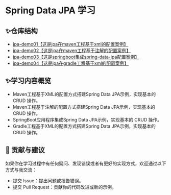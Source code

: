 # Spring Data JPA 学习

## ✨仓库结构

- [jpa-demo01【这是jpa在maven工程基于xml的配置案例】](https://github.com/magicgopher/jpa-study/tree/main/jpa-demo01)
- [jpa-demo02【这是jpa在maven工程基于注解的配置案例】](https://github.com/magicgopher/jpa-study/tree/main/jpa-demo02)
- [jpa-demo03【这是springboot集成spring-data-jpa配置案例】](https://github.com/magicgopher/jpa-study/tree/main/jpa-demo03)
- [jpa-demo04【这是jpa在gradle工程基于xml的配置案例】](https://github.com/magicgopher/jpa-study/tree/main/jpa-demo04)

## ✨学习内容概览

- Maven工程基于XML的配置方式搭建Spring Data JPA示例，实现基本的 CRUD 操作。
- Maven工程基于注解的配置方式搭建Spring Data JPA示例，实现基本的 CRUD 操作。
- SpringBoot应用程序集成Spring Data JPA示例，实现基本的 CRUD 操作。
- Gradle工程基于XML的配置方式搭建Spring Data JPA示例，实现基本的 CRUD 操作。

## 🤝 贡献与建议

如果你在学习过程中有任何疑问、发现错误或者有更好的实现方式，欢迎通过以下方式与我交流：

- 提交 Issue：提出问题或报告错误。
- 提交 Pull Request：贡献你的代码改进或新的示例。
